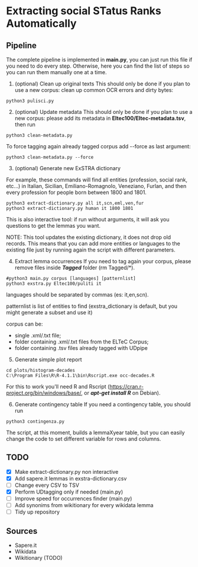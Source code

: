 # Extracting social STatus Ranks Automatically

## Pipeline

The complete pipeline is implemented in **main.py**, you can just run this file if you need to do every step.
Otherwise, here you can find the list of steps so you can run them manually one at a time.


1. (optional) Clean up original texts
This should only be done if you plan to use a new corpus: clean up common OCR errors and dirty bytes:
```
python3 pulisci.py
```

2. (optional) Update metadata
This should only be done if you plan to use a new corpus: please add its metadata in **Eltec100/Eltec-metadata.tsv**, then run
```
python3 clean-metadata.py
```
To force tagging again already tagged corpus add --force as last argument:
```
python3 clean-metadata.py --force
```


3. (optional) Generate new ExSTRA dictionary

For example, these commands will find all entities (profession, social rank, etc...) in Italian, Sicilian, Emiliano-Romagnolo, Veneziano, Furlan, and then every profession for people born between 1800 and 1801.
```
python3 extract-dictionary.py all it,scn,eml,ven,fur
python3 extract-dictionary.py human it 1800 1801
```
This is also interactive tool: if run without arguments, it will ask you questions to get the lemmas you want.

NOTE: This tool updates the existing dictionary, it does not drop old records. This means that you can add more entities or languages to the existing file just by running again the script with different parameters.

4. Extract lemma occurrences
If you need to tag again your corpus, please remove files inside ***Tagged*** folder (rm Tagged/*).
```
#python3 main.py corpus [languages] [patternlist]
python3 exstra.py Eltec100/puliti it
```
languages should be separated by commas (es: it,en,scn).

patternlist is list of entities to find (exstra_dictionary is default, but you might generate a subset and use it)

corpus can be:
* single .xml/.txt file;
* folder containing .xml/.txt files from the ELTeC Corpus;
* folder containing .tsv files already tagged with UDpipe

5. Generate simple plot report
```
cd plots/histogram-decades
C:\Program Files\R\R-4.1.1\bin\Rscript.exe occ-decades.R
```
For this to work you'll need R and Rscript (https://cran.r-project.org/bin/windows/base/, or ***apt-get install R*** on Debian).

6. Generate contingency table
If you need a contingency table, you should run
```
python3 contingenza.py
```
The script, at this moment, builds a lemmaXyear table, but you can easily change the code to set different variable for rows and columns.

## TODO
- [x] Make extract-dictionary.py non interactive
- [x] Add sapere.it lemmas in exstra-dictionary.csv
- [ ] Change every CSV to TSV
- [x] Perform UDtagging only if needed (main.py)
- [ ] Improve speed for occurrences finder (main.py)
- [ ] Add synonims from wikitionary for every wikidata lemma
- [ ] Tidy up repository

## Sources
* Sapere.it
* Wikidata
* Wikitionary (TODO)
